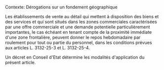 Contexte: Dérogations sur un fondement géographique

Les établissements de vente au détail qui mettent à disposition des biens et des services et qui sont situés dans les zones commerciales caractérisées par une offre commerciale et une demande potentielle particulièrement importantes, le cas échéant en tenant compte de la proximité immédiate d'une zone frontalière, peuvent donner le repos hebdomadaire par roulement pour tout ou partie du personnel, dans les conditions prévues aux articles L. 3132-25-3 et L. 3132-25-4.

Un décret en Conseil d'Etat détermine les modalités d'application du présent article.